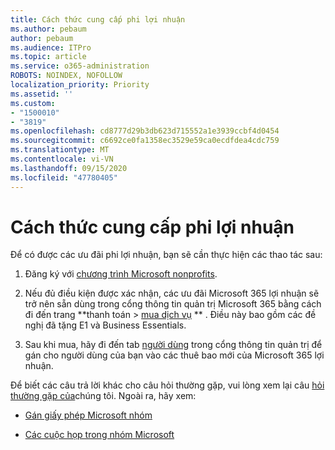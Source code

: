 ```yaml
---
title: Cách thức cung cấp phi lợi nhuận
ms.author: pebaum
author: pebaum
ms.audience: ITPro
ms.topic: article
ms.service: o365-administration
ROBOTS: NOINDEX, NOFOLLOW
localization_priority: Priority
ms.assetid: ''
ms.custom:
- "1500010"
- "3819"
ms.openlocfilehash: cd8777d29b3db623d715552a1e3939ccbf4d0454
ms.sourcegitcommit: c6692ce0fa1358ec3529e59ca0ecdfdea4cdc759
ms.translationtype: MT
ms.contentlocale: vi-VN
ms.lasthandoff: 09/15/2020
ms.locfileid: "47780405"
---
```

# <a name="how-to-get-nonprofit-offers"></a>Cách thức cung cấp phi lợi nhuận

Để có được các ưu đãi phi lợi nhuận, bạn sẽ cần thực hiện các thao tác sau:

1. Đăng ký với [chương trình Microsoft nonprofits](https://go.microsoft.com/fwlink/p/?linkid=2008962).

2. Nếu đủ điều kiện được xác nhận, các ưu đãi Microsoft 365 lợi nhuận sẽ trở nên sẵn dùng trong cổng thông tin quản trị Microsoft 365 bằng cách đi đến trang **thanh toán > [mua dịch vụ](https://go.microsoft.com/fwlink/p/?linkid=868433) ** . Điều này bao gồm các đề nghị đã tặng E1 và Business Essentials.

3. Sau khi mua, hãy đi đến tab [người dùng](https://admin.microsoft.com/Adminportal/Home#/users) trong cổng thông tin quản trị để gán cho người dùng của bạn vào các thuê bao mới của Microsoft 365 lợi nhuận.

Để biết các câu trả lời khác cho câu hỏi thường gặp, vui lòng xem lại câu [hỏi thường gặp của](https://www.microsoft.com/microsoft-365/nonprofit/office-365-nonprofit#coreui-heading-67lnrlz)chúng tôi. Ngoài ra, hãy xem:

- [Gán giấy phép Microsoft nhóm](https://docs.microsoft.com/MicrosoftTeams/assign-teams-licenses)

- [Các cuộc họp trong nhóm Microsoft](https://docs.microsoft.com/MicrosoftTeams/tutorial-meetings-in-teams)
